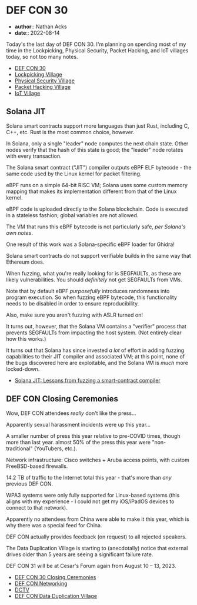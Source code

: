 # DEF CON 30

* **author**:: Nathan Acks  
* **date**:: 2022-08-14

Today's the last day of DEF CON 30. I'm planning on spending most of my time in the Lockpicking, Physical Security, Packet Hacking, and IoT villages today, so not too many notes.

* [DEF CON 30](https://defcon.org/html/defcon-30/dc-30-index.html)
* [Lockpicking Village](https://forum.defcon.org/node/240932)
* [Physical Security Village](https://bypassvillage.org)
* [Packet Hacking Village](https://www.wallofsheep.com/)
* [IoT Village](https://iotvillage.org/defcon.html)

## Solana JIT

Solana smart contracts support more languages than just Rust, including C, C++, etc. Rust is the most common choice, however.

In Solana, only a single "leader" node computes the next chain state. Other nodes verify that the hash of this state is good; the "leader" node rotates with every transaction.

The Solana smart contract ("JIT") compiler outputs eBPF ELF bytecode - the same code used by the Linux kernel for packet filtering.

eBPF runs on a simple 64-bit RISC VM; Solana uses some custom memory mapping that makes its implementation different from that of the Linux kernel.

eBPF code is uploaded directly to the Solana blockchain. Code is executed in a stateless fashion; global variables are not allowed.

The VM that runs this eBPF bytecode is not particularly safe, *per Solana's own notes*.

One result of this work was a Solana-specific eBPF loader for Ghidra!

Solana smart contracts do not support verifiable builds in the same way that Ethereum does.

When fuzzing, what you're really looking for is SEGFAULTs, as these are likely vulnerabilities. You should *definitely* not get SEGFAULTs from VMs.

Note that by default eBPF *purposefully* introduces randomness into program execution. So when fuzzing eBPF bytecode, this functionality needs to be disabled in order to ensure reproducibility.

Also, make sure you aren't fuzzing with ASLR turned on!

It turns out, however, that the Solana VM contains a "verifier" process that prevents SEGFAULTs from impacting the host system. (Not entirely clear how this works.)

It turns out that Solana has since invested *a lot* of effort in adding fuzzing capabilities to their JIT compiler and associated VM; at this point, none of the bugs discovered here are exploitable, and the Solana VM is *much* more locked-down.

* [Solana JIT: Lessons from fuzzing a smart-contract compiler](https://forum.defcon.org/node/242283)

## DEF CON Closing Ceremonies

Wow, DEF CON attendees *really* don't like the press…

Apparently sexual harassment incidents were up this year…

A smaller number of press this year relative to pre-COVID times, though more than last year. almost 50% of the press this year were "non-traditional" (YouTubers, etc.).

Network infrastructure: Cisco switches + Aruba access points, with custom FreeBSD-based firewalls.

14.2 TB of traffic to the Internet total this year - that's more than *any* previous DEF CON.

WPA3 systems were only fully supported for Linux-based systems (this aligns with my experience - I could not get my iOS/iPadOS devices to connect to that network).

Apparently no attendees from China were able to make it this year, which is why there was a special feed for China.

DEF CON actually provides feedback (on request) to all rejected speakers.

The Data Duplication Village is starting to (anecdotally) notice that external drives older than 5 years are seeing a significant failure rate.

DEF CON 31 will be at Cesar's Forum again from August 10 – 13, 2023.

* [DEF CON 30 Closing Ceremonies](assets/def-con-30-closing-slides.pdf)
* [DEF CON Networking](https://noc.defcon.org)
* [DCTV](https://dctv.defcon.org)
* [DEF CON Data Duplication Village](https://dcddv.org/)
